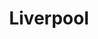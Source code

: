 ---
title: "Liverpool"
url: /morelia/liverpool-licenciado-enrique-ramirez-miguel/
shop: grandes almacenes
---